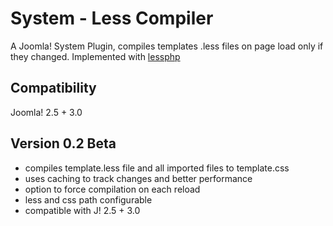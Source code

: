 # System - Less Compiler
A Joomla! System Plugin, compiles templates .less files on page load only if they changed. Implemented with [lessphp] 


[lessphp]: https://github.com/leafo/lessphp

## Compatibility
Joomla! 2.5 + 3.0

## Version 0.2 Beta
+ compiles template.less file and all imported files to template.css
+ uses caching to track changes and better performance
+ option to force compilation on each reload
+ less and css path configurable
+ compatible with J! 2.5 + 3.0

